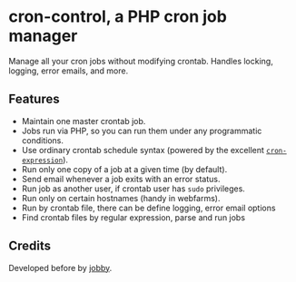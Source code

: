 # cron-control, a PHP cron job manager

Manage all your cron jobs without modifying crontab. Handles locking, logging, error emails, and more.

## Features ##

- Maintain one master crontab job.
- Jobs run via PHP, so you can run them under any programmatic conditions.
- Use ordinary crontab schedule syntax (powered by the excellent [`cron-expression`](<https://github.com/mtdowling/cron-expression>)).
- Run only one copy of a job at a given time (by default).
- Send email whenever a job exits with an error status. 
- Run job as another user, if crontab user has `sudo` privileges.
- Run only on certain hostnames (handy in webfarms).
- Run by crontab file, there can be define logging, error email options
- Find crontab files by regular expression, parse and run jobs

## Credits ##

Developed before by [jobby](<https://github.com/jobbyphp/jobby>).
